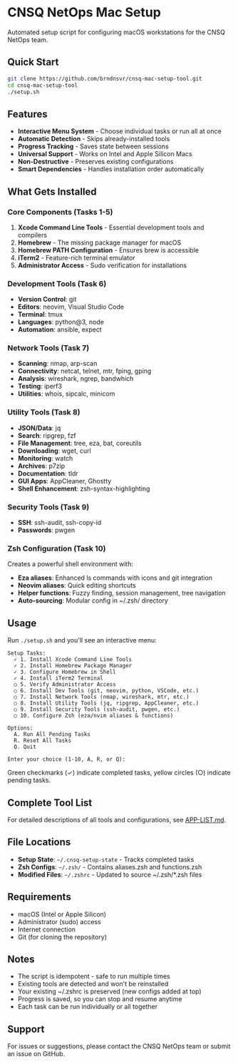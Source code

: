 # CNSQ NetOps Mac Setup

Automated setup script for configuring macOS workstations for the CNSQ NetOps team.

## Quick Start

```bash
git clone https://github.com/brndnsvr/cnsq-mac-setup-tool.git
cd cnsq-mac-setup-tool
./setup.sh
```

## Features

- **Interactive Menu System** - Choose individual tasks or run all at once
- **Automatic Detection** - Skips already-installed tools
- **Progress Tracking** - Saves state between sessions
- **Universal Support** - Works on Intel and Apple Silicon Macs
- **Non-Destructive** - Preserves existing configurations
- **Smart Dependencies** - Handles installation order automatically

## What Gets Installed

### Core Components (Tasks 1-5)
1. **Xcode Command Line Tools** - Essential development tools and compilers
2. **Homebrew** - The missing package manager for macOS
3. **Homebrew PATH Configuration** - Ensures brew is accessible
4. **iTerm2** - Feature-rich terminal emulator
5. **Administrator Access** - Sudo verification for installations

### Development Tools (Task 6)
- **Version Control**: git
- **Editors**: neovim, Visual Studio Code
- **Terminal**: tmux
- **Languages**: python@3, node
- **Automation**: ansible, expect

### Network Tools (Task 7)
- **Scanning**: nmap, arp-scan
- **Connectivity**: netcat, telnet, mtr, fping, gping
- **Analysis**: wireshark, ngrep, bandwhich
- **Testing**: iperf3
- **Utilities**: whois, sipcalc, minicom

### Utility Tools (Task 8)
- **JSON/Data**: jq
- **Search**: ripgrep, fzf
- **File Management**: tree, eza, bat, coreutils
- **Downloading**: wget, curl
- **Monitoring**: watch
- **Archives**: p7zip
- **Documentation**: tldr
- **GUI Apps**: AppCleaner, Ghostty
- **Shell Enhancement**: zsh-syntax-highlighting

### Security Tools (Task 9)
- **SSH**: ssh-audit, ssh-copy-id
- **Passwords**: pwgen

### Zsh Configuration (Task 10)
Creates a powerful shell environment with:
- **Eza aliases**: Enhanced ls commands with icons and git integration
- **Neovim aliases**: Quick editing shortcuts
- **Helper functions**: Fuzzy finding, session management, tree navigation
- **Auto-sourcing**: Modular config in ~/.zsh/ directory

## Usage

Run `./setup.sh` and you'll see an interactive menu:

```
Setup Tasks:
  ✓ 1. Install Xcode Command Line Tools
  ✓ 2. Install Homebrew Package Manager
  ✓ 3. Configure Homebrew in Shell
  ✓ 4. Install iTerm2 Terminal
  ○ 5. Verify Administrator Access
  ○ 6. Install Dev Tools (git, neovim, python, VSCode, etc.)
  ○ 7. Install Network Tools (nmap, wireshark, mtr, etc.)
  ○ 8. Install Utility Tools (jq, ripgrep, AppCleaner, etc.)
  ○ 9. Install Security Tools (ssh-audit, pwgen, etc.)
  ○ 10. Configure Zsh (eza/nvim aliases & functions)

Options:
  A. Run All Pending Tasks
  R. Reset All Tasks
  Q. Quit

Enter your choice (1-10, A, R, or Q):
```

Green checkmarks (✓) indicate completed tasks, yellow circles (○) indicate pending tasks.

## Complete Tool List

For detailed descriptions of all tools and configurations, see [APP-LIST.md](APP-LIST.md).

## File Locations

- **Setup State**: `~/.cnsq-setup-state` - Tracks completed tasks
- **Zsh Configs**: `~/.zsh/` - Contains aliases.zsh and functions.zsh
- **Modified Files**: `~/.zshrc` - Updated to source ~/.zsh/*.zsh files

## Requirements

- macOS (Intel or Apple Silicon)
- Administrator (sudo) access
- Internet connection
- Git (for cloning the repository)

## Notes

- The script is idempotent - safe to run multiple times
- Existing tools are detected and won't be reinstalled
- Your existing ~/.zshrc is preserved (new configs added at top)
- Progress is saved, so you can stop and resume anytime
- Each task can be run individually or all together

## Support

For issues or suggestions, please contact the CNSQ NetOps team or submit an issue on GitHub.